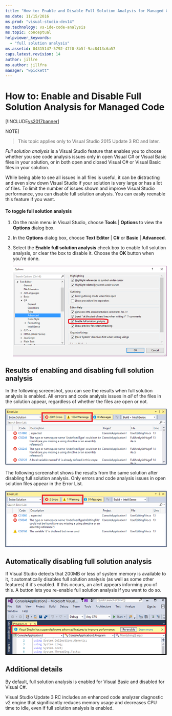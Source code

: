 ```yaml
---
title: "How to: Enable and Disable Full Solution Analysis for Managed Code | Microsoft Docs"
ms.date: 11/15/2016
ms.prod: "visual-studio-dev14"
ms.technology: vs-ide-code-analysis
ms.topic: conceptual
helpviewer_keywords:
  - "full solution analysis"
ms.assetid: 04315147-5792-47f0-8b5f-9ac8413c6a57
caps.latest.revision: 14
author: jillre
ms.author: jillfra
manager: "wpickett"
---
```

# How to: Enable and Disable Full Solution Analysis for Managed Code
[!INCLUDE[vs2017banner](../includes/vs2017banner.md)]

NOTE]
> This topic applies only to Visual Studio 2015 Update 3 RC and later.

 *Full solution analysis* is a Visual Studio feature that enables you to choose whether you see code analysis issues only in open Visual C# or Visual Basic files in your solution, or in both open and closed Visual C# or Visual Basic files in your solution.

 While being able to see all issues in all files is useful, it can be distracting and even slow down Visual Studio if your solution is very large or  has a lot of files.  To limit the number of issues shown and improve Visual Studio performance, you can disable full solution analysis. You can easily reenable this feature if you want.

#### To toggle full solution analysis

1. On the main menu in Visual Studio, choose **Tools** &#124; **Options** to view the **Options** dialog box.

2. In the **Options** dialog box, choose **Text Editor** &#124; **C#** or **Basic** &#124; **Advanced**.

3. Select the **Enable full solution analysis** check box to enable full solution analysis, or clear the box to disable it. Choose the **OK** button when you're done.

     ![Enable full solution analysis check box.](../code-quality/media/fsa-toolsoptions.png "FSA_ToolsOptions")

## Results of enabling and disabling full solution analysis
 In the following screenshot, you can see the results when full solution analysis is enabled. All errors and code analysis issues in *all* of the files in the solution appear, regardless of whether the files are open or not.

 ![Full solution analysis enabled.](../code-quality/media/fsa-enabled.png "FSA_Enabled")

 The following screenshot shows the results from the same solution after disabling full solution analysis. Only errors and code analysis issues in open solution files appear in the Error List.

 ![Full solution analysis disabled.](../code-quality/media/fsa-disabled.png "FSA_Disabled")

## Automatically disabling full solution analysis
 If Visual Studio detects that 200MB or less of system memory is available to it, it automatically disables full solution analysis (as well as some other features) if it's enabled. If this occurs, an alert appears informing you of this. A button lets you re-enable full solution analysis if you want to do so.

 ![Alert text suspending full solution analysis](../code-quality/media/fsa-alert.png "FSA_Alert")

## Additional details
 By default, full solution analysis is enabled for Visual Basic and disabled for Visual C#.

 Visual Studio Update 3 RC includes an enhanced code analyzer diagnostic v2 engine that significantly reduces memory usage and decreases CPU time to idle, even if full solution analysis is enabled.
